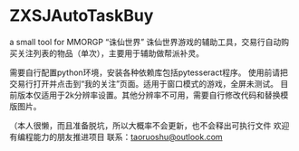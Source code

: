 # ZXSJAutoTaskBuy
a small tool for MMORGP “诛仙世界”
诛仙世界游戏的辅助工具，交易行自动购买关注列表的物品（单次），主要用于辅助做帮派补灵。

需要自行配置python环境，安装各种依赖库包括pytesseract程序。
使用前请把交易行打开并点击到“我的关注”页面。适用于窗口模式的游戏，全屏未测试。
目前版本仅适用于2k分辨率设置。其他分辨率不可用，需要自行修改代码和替换模版图片。

（本人很懒，而且准备脱坑，所以大概率不会更新，也不会释出可执行文件   欢迎有编程能力的朋友推进项目
联系：taoruoshu@outlook.com
